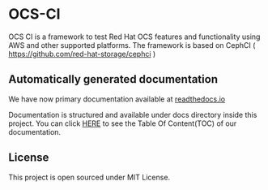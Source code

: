# OCS-CI

OCS CI is a framework to test Red Hat OCS features and functionality using AWS
and other supported platforms. The framework is based on CephCI
  ( https://github.com/red-hat-storage/cephci )

## Automatically generated documentation

We have now primary documentation available at
[readthedocs.io](https://ocs-ci.readthedocs.io/en/latest/)

Documentation is structured and available under docs directory
inside this project. You can click [HERE](docs/README.md) to see
the Table Of Content(TOC) of our documentation.

## License
This project is open sourced under MIT License.
